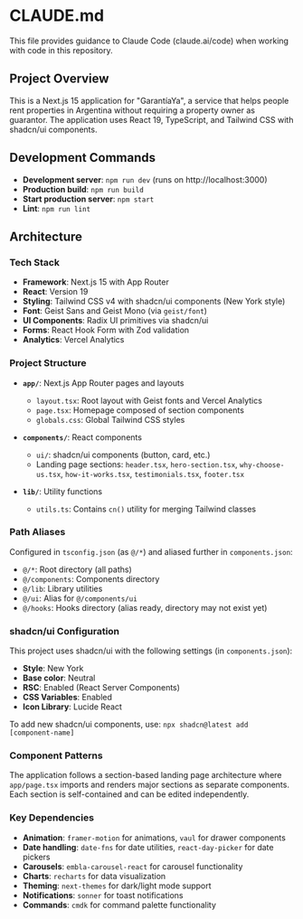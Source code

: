 # CLAUDE.md

This file provides guidance to Claude Code (claude.ai/code) when working with code in this repository.

## Project Overview

This is a Next.js 15 application for "GarantíaYa", a service that helps people rent properties in Argentina without requiring a property owner as guarantor. The application uses React 19, TypeScript, and Tailwind CSS with shadcn/ui components.

## Development Commands

- **Development server**: `npm run dev` (runs on http://localhost:3000)
- **Production build**: `npm run build`
- **Start production server**: `npm start`
- **Lint**: `npm run lint`

## Architecture

### Tech Stack
- **Framework**: Next.js 15 with App Router
- **React**: Version 19
- **Styling**: Tailwind CSS v4 with shadcn/ui components (New York style)
- **Font**: Geist Sans and Geist Mono (via `geist/font`)
- **UI Components**: Radix UI primitives via shadcn/ui
- **Forms**: React Hook Form with Zod validation
- **Analytics**: Vercel Analytics

### Project Structure

- **`app/`**: Next.js App Router pages and layouts
  - `layout.tsx`: Root layout with Geist fonts and Vercel Analytics
  - `page.tsx`: Homepage composed of section components
  - `globals.css`: Global Tailwind CSS styles

- **`components/`**: React components
  - `ui/`: shadcn/ui components (button, card, etc.)
  - Landing page sections: `header.tsx`, `hero-section.tsx`, `why-choose-us.tsx`, `how-it-works.tsx`, `testimonials.tsx`, `footer.tsx`

- **`lib/`**: Utility functions
  - `utils.ts`: Contains `cn()` utility for merging Tailwind classes

### Path Aliases

Configured in `tsconfig.json` (as `@/*`) and aliased further in `components.json`:
- `@/*`: Root directory (all paths)
- `@/components`: Components directory
- `@/lib`: Library utilities
- `@/ui`: Alias for `@/components/ui`
- `@/hooks`: Hooks directory (alias ready, directory may not exist yet)

### shadcn/ui Configuration

This project uses shadcn/ui with the following settings (in `components.json`):
- **Style**: New York
- **Base color**: Neutral
- **RSC**: Enabled (React Server Components)
- **CSS Variables**: Enabled
- **Icon Library**: Lucide React

To add new shadcn/ui components, use: `npx shadcn@latest add [component-name]`

### Component Patterns

The application follows a section-based landing page architecture where `app/page.tsx` imports and renders major sections as separate components. Each section is self-contained and can be edited independently.

### Key Dependencies

- **Animation**: `framer-motion` for animations, `vaul` for drawer components
- **Date handling**: `date-fns` for date utilities, `react-day-picker` for date pickers
- **Carousels**: `embla-carousel-react` for carousel functionality
- **Charts**: `recharts` for data visualization
- **Theming**: `next-themes` for dark/light mode support
- **Notifications**: `sonner` for toast notifications
- **Commands**: `cmdk` for command palette functionality
